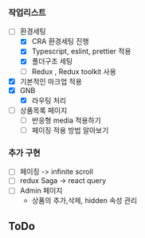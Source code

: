 ### 작업리스트

- [ ] 환경세팅
  - [x] CRA 환경세팅 진행
  - [x] Typescript, eslint, prettier 적용
  - [x] 폴더구조 세팅
  - [ ] Redux , Redux toolkit 사용
- [x] 기본적인 마크업 적용
- [x] GNB
  - [x] 라우팅 처리
- [ ] 상품목록 페이지
  - [ ] 반응형 media 적용하기
  - [ ] 페이징 적용 방법 알아보기

### 추가 구현

- [ ] 페이징 -> infinite scroll
- [ ] redux Saga -> react query
- [ ] Admin 페이지
  - 상품의 추가,삭제, hidden 속성 관리

## ToDo
